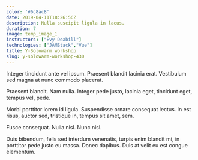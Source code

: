 ```yaml
---
color: '#6c8ac8'
date: 2019-04-11T18:26:56Z
description: Nulla suscipit ligula in lacus.
duration: 7
image: temp_image_1
instructors: ["Evy Deabill"]
technologies: ["JAMStack","Vue"]
title: Y-Solowarm workshop
slug: y-solowarm-workshop-430
---
```

Integer tincidunt ante vel ipsum. Praesent blandit lacinia erat. Vestibulum sed magna at nunc commodo placerat.

Praesent blandit. Nam nulla. Integer pede justo, lacinia eget, tincidunt eget, tempus vel, pede.

Morbi porttitor lorem id ligula. Suspendisse ornare consequat lectus. In est risus, auctor sed, tristique in, tempus sit amet, sem.

Fusce consequat. Nulla nisl. Nunc nisl.

Duis bibendum, felis sed interdum venenatis, turpis enim blandit mi, in porttitor pede justo eu massa. Donec dapibus. Duis at velit eu est congue elementum.
